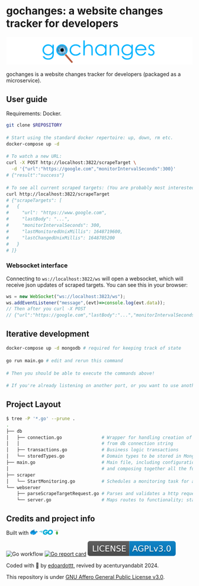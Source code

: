 # gochanges: a website changes tracker for developers

![gochanges logo](images/gochanges.png)

gochanges is a website changes tracker for developers (packaged as a microservice).

## User guide

Requirements: Docker.

```bash
git clone $REPOSITORY

# Start using the standard docker repertoire: up, down, rm etc.
docker-compose up -d

# To watch a new URL:
curl -X POST http://localhost:3822/scrapeTarget \
  -d '{"url":"https://google.com","monitorIntervalSeconds":300}'
# {"result":"success"}

# To see all current scraped targets: (You are probably most interested in the 'lastChanged' field)
curl http://localhost:3822/scrapeTarget
# {"scrapeTargets": [
#   {
#     "url": "https://www.google.com",
#     "lastBody": "...",
#     "monitorIntervalSeconds": 300,
#     "lastMonitoredUnixMillis": 1648719600,
#     "lastChangedUnixMillis": 1648705200
#   }
# ]}
```

### Websocket interface

Connecting to `ws://localhost:3822/ws` will open a websocket, which will receive json updates of scraped targets. You can see this in your browser:

```js
ws = new WebSocket("ws://localhost:3823/ws");
ws.addEventListener("message",(evt)=>console.log(evt.data));
// Then after you curl -X POST
// {"url":"https://google.com","lastBody":"...","monitorIntervalSeconds": 300, "lastMonitoredUnixMillis": 1648719600,"lastChangedUnixMillis":1711805622}
```

## Iterative development

```bash
docker-compose up -d mongodb # required for keeping track of state

go run main.go # edit and rerun this command

# Then you should be able to execute the commands above!

# If you're already listening on another port, or you want to use another mongodb, etc, then check out the environment variables in main.go.
```

## Project Layout

```bash
$ tree -P '*.go' --prune .
.
├── db
│   ├── connection.go               # Wrapper for handling creation of connections 
│   │                               # from db connection string
│   ├── transactions.go             # Business logic transactions
│   └── storedTypes.go              # Domain types to be stored in MongoDB
├── main.go                         # Main file, including configuration parsing
│                                   # and composing together all the functionality.
├── scraper             
│   └── StartMonitoring.go          # Schedules a monitoring task for a given URL.
└── webserver
    ├── parseScrapeTargetRequest.go # Parses and validates a http request to scrape a website.
    └── server.go                   # Maps routes to functionality; starts the server
```

## Credits and project info

Built with <img src="images/docker-logo.png" style="height:1em"/>
<img src="images/golang-logo.png" style="height:1em"/>
<img src="images/mongodb-logo.png" style="height:1em"/>

![Go workflow](https://github.com/edoardottt/gochanges/workflows/Go/badge.svg) [![Go report card](https://goreportcard.com/badge/github.com/edoardottt/gochanges)](https://goreportcard.com/report/github.com/edoardottt/gochanges) ![license AGPLv3.0](images/licenseBadge.svg)

Coded with 💙 by [edoardottt](https://edoardoottavianelli.it), revived by acenturyandabit 2024.

This repository is under [GNU Affero General Public License v3.0](https://github.com/edoardottt/gochanges/blob/master/LICENSE).
